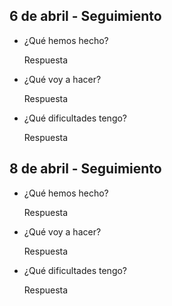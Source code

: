 ## 6 de abril - Seguimiento

- ¿Qué hemos hecho?

  Respuesta

- ¿Qué voy a hacer?

	Respuesta

- ¿Qué dificultades tengo?

	Respuesta

## 8 de abril - Seguimiento

- ¿Qué hemos hecho?

  Respuesta

- ¿Qué voy a hacer?

	Respuesta

- ¿Qué dificultades tengo?

	Respuesta
